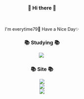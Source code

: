 <h3 align="center"> 👋 Hi there 👋 </h3>

<p align="center">
<br><br> I'm everytime79🌱 
Have a Nice Day✨
</p>



<h3 align="center">📚 Studying 📚</h3>

<p align="center">
  <img src="https://img.shields.io/badge/Swift-FA7343?style=flat&logo=swift&logoColor=white"/>&nbsp
</p>

<h3 align="center">📚 Site 📚</h3>

<p align="center"> 
  <a href="https://velog.io/@everytime79)"><img src="http://img.shields.io/badge/-Velog-20c997?style=flat&link=https://velog.io/@everytime79"/></a><br>
  <a href="https://www.instagram.com/soos.gram/"><img src="https://img.shields.io/badge/-Instagram-E4405F?style=flat&link=https://www.instagram.com/soos.gram/)"/></a><br>
  <a href="https://soosdev.tistory.com/"><img src="http://img.shields.io/badge/-Tistory-FFBB00?style=flat&link=https://soosdev.tistory.com/"/></a>
</p>

<!--
**everytime79/everytime79** is a ✨ _special_ ✨ repository because its `README.md` (this file) appears on your GitHub profile.

Here are some ideas to get you started:

- 🔭 I’m currently working on ...
- 🌱 I’m currently learning ...
- 👯 I’m looking to collaborate on ...
- 🤔 I’m looking for help with ...
- 💬 Ask me about ...
- 📫 How to reach me: ...
- 😄 Pronouns: ...
- ⚡ Fun fact: ...
-->
